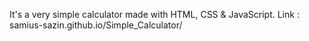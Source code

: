 It's a very simple calculator made with HTML, CSS & JavaScript.
Link :
samius-sazin.github.io/Simple_Calculator/

